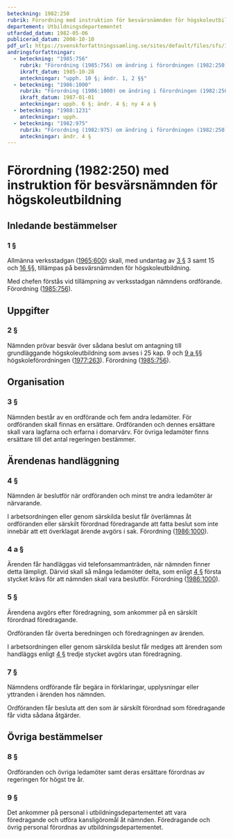 ```yaml
---
beteckning: 1982:250
rubrik: Förordning med instruktion för besvärsnämnden för högskoleutbildning
departement: Utbildningsdepartementet
utfardad_datum: 1982-05-06
publicerad_datum: 2008-10-10
pdf_url: https://svenskforfattningssamling.se/sites/default/files/sfs/1982-05/SFS1982-250.pdf
andringsforfattningar:
  - beteckning: "1985:756"
    rubrik: "Förordning (1985:756) om ändring i förordningen (1982:250) med instruktion för besvärsnämnden för högskoleutbildning"
    ikraft_datum: 1985-10-28
    anteckningar: "upph. 10 §; ändr. 1, 2 §§"
  - beteckning: "1986:1000"
    rubrik: "Förordning (1986:1000) om ändring i förordningen (1982:250) med instruktion för besvärsnämnden för högskoleutbildning"
    ikraft_datum: 1987-01-01
    anteckningar: upph. 6 §; ändr. 4 §; ny 4 a §
  - beteckning: "1988:1231"
    anteckningar: upph.
  - beteckning: "1982:975"
    rubrik: "Förordning (1982:975) om ändring i förordningen (1982:250) med instruktion för besvärsnämnden för högskoleutbildning"
    anteckningar: ändr. 4 §
---
```


# Förordning (1982:250) med instruktion för besvärsnämnden för högskoleutbildning

## Inledande bestämmelser

### 1 §

Allmänna verksstadgan ([1965:600](https://selex.se/eli/sfs/1965/600)) skall, med undantag av [3 §](#3) 3 samt 15 och [16 §](#16)§, tillämpas på besvärsnämnden för högskoleutbildning.

Med chefen förstås vid tillämpning av verksstadgan nämndens ordförande. Förordning ([1985:756](https://selex.se/eli/sfs/1985/756)).

## Uppgifter

### 2 §

Nämnden prövar besvär över sådana beslut om antagning till grundläggande högskoleutbildning som avses i 25 kap. 9 och [9 a §](#9a)§ högskoleförordningen ([1977:263](https://selex.se/eli/sfs/1977/263)). Förordning ([1985:756](https://selex.se/eli/sfs/1985/756)).

## Organisation

### 3 §

Nämnden består av en ordförande och fem andra ledamöter. För ordföranden skall finnas en ersättare. Ordföranden och dennes ersättare skall vara lagfarna och erfarna i domarvärv. För övriga ledamöter finns ersättare till det antal regeringen bestämmer.

## Ärendenas handläggning

### 4 §

Nämnden är beslutför när ordföranden och minst tre andra ledamöter är närvarande.

I arbetsordningen eller genom särskilda beslut får överlämnas åt ordföranden eller särskilt förordnad föredragande att fatta beslut som inte innebär att ett överklagat ärende avgörs i sak. Förordning ([1986:1000](https://selex.se/eli/sfs/1986/1000)).

### 4 a §

Ärenden får handläggas vid telefonsammanträden, när nämnden finner detta lämpligt. Därvid skall så många ledamöter delta, som enligt [4 §](#4) första stycket krävs för att nämnden skall vara beslutför. Förordning ([1986:1000](https://selex.se/eli/sfs/1986/1000)).

### 5 §

Ärendena avgörs efter föredragning, som ankommer på en särskilt förordnad föredragande.

Ordföranden får överta beredningen och föredragningen av ärenden.

I arbetsordningen eller genom särskilda beslut får medges att ärenden som handläggs enligt [4 §](#4) tredje stycket avgörs utan föredragning.

### 7 §

Nämndens ordförande får begära in förklaringar, upplysningar eller yttranden i ärenden hos nämnden.

Ordföranden får besluta att den som är särskilt förordnad som föredragande får vidta sådana åtgärder.

## Övriga bestämmelser

### 8 §

Ordföranden och övriga ledamöter samt deras ersättare förordnas av regeringen för högst tre år.

### 9 §

Det ankommer på personal i utbildningsdepartementet att vara föredragande och utföra kansligöromål åt nämnden. Föredragande och övrig personal förordnas av utbildningsdepartementet.